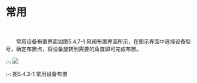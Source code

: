 # 常用
<br/>



&emsp;&emsp;常用设备布置界面如图5.4.7-1 风阀布置界面所示，在图示界面中选择设备型号，确定布置点，将设备旋转到需要的角度即可完成布置。 
<br/>

:-: ![](images/204.png)


:-: 图5.4.3-1 常用设备布置
<br/>

